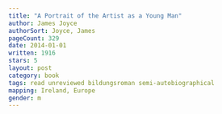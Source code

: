 ```yaml
---
title: "A Portrait of the Artist as a Young Man"
author: James Joyce
authorSort: Joyce, James
pageCount: 329
date: 2014-01-01
written: 1916
stars: 5
layout: post
category: book
tags: read unreviewed bildungsroman semi-autobiographical
mapping: Ireland, Europe
gender: m
---
```

